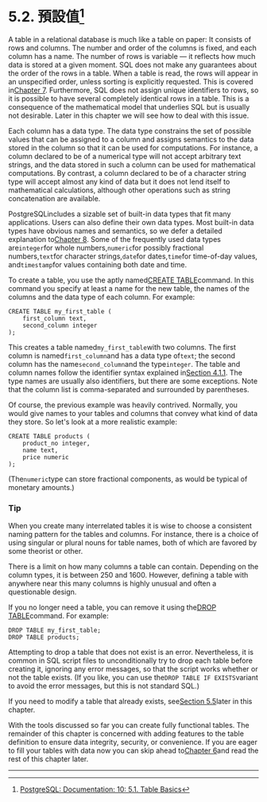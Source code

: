 # 5.2. 預設值[^1]

A table in a relational database is much like a table on paper: It consists of rows and columns. The number and order of the columns is fixed, and each column has a name. The number of rows is variable — it reflects how much data is stored at a given moment. SQL does not make any guarantees about the order of the rows in a table. When a table is read, the rows will appear in an unspecified order, unless sorting is explicitly requested. This is covered in[Chapter 7](https://www.postgresql.org/docs/10/static/queries.html). Furthermore, SQL does not assign unique identifiers to rows, so it is possible to have several completely identical rows in a table. This is a consequence of the mathematical model that underlies SQL but is usually not desirable. Later in this chapter we will see how to deal with this issue.

Each column has a data type. The data type constrains the set of possible values that can be assigned to a column and assigns semantics to the data stored in the column so that it can be used for computations. For instance, a column declared to be of a numerical type will not accept arbitrary text strings, and the data stored in such a column can be used for mathematical computations. By contrast, a column declared to be of a character string type will accept almost any kind of data but it does not lend itself to mathematical calculations, although other operations such as string concatenation are available.

PostgreSQLincludes a sizable set of built-in data types that fit many applications. Users can also define their own data types. Most built-in data types have obvious names and semantics, so we defer a detailed explanation to[Chapter 8](https://www.postgresql.org/docs/10/static/datatype.html). Some of the frequently used data types are`integer`for whole numbers,`numeric`for possibly fractional numbers,`text`for character strings,`date`for dates,`time`for time-of-day values, and`timestamp`for values containing both date and time.



To create a table, you use the aptly named[CREATE TABLE](https://www.postgresql.org/docs/10/static/sql-createtable.html)command. In this command you specify at least a name for the new table, the names of the columns and the data type of each column. For example:

```
CREATE TABLE my_first_table (
    first_column text,
    second_column integer
);

```

This creates a table named`my_first_table`with two columns. The first column is named`first_column`and has a data type of`text`; the second column has the name`second_column`and the type`integer`. The table and column names follow the identifier syntax explained in[Section 4.1.1](https://www.postgresql.org/docs/10/static/sql-syntax-lexical.html#sql-syntax-identifiers). The type names are usually also identifiers, but there are some exceptions. Note that the column list is comma-separated and surrounded by parentheses.

Of course, the previous example was heavily contrived. Normally, you would give names to your tables and columns that convey what kind of data they store. So let's look at a more realistic example:

```
CREATE TABLE products (
    product_no integer,
    name text,
    price numeric
);

```

\(The`numeric`type can store fractional components, as would be typical of monetary amounts.\)

### Tip

When you create many interrelated tables it is wise to choose a consistent naming pattern for the tables and columns. For instance, there is a choice of using singular or plural nouns for table names, both of which are favored by some theorist or other.

There is a limit on how many columns a table can contain. Depending on the column types, it is between 250 and 1600. However, defining a table with anywhere near this many columns is highly unusual and often a questionable design.



If you no longer need a table, you can remove it using the[DROP TABLE](https://www.postgresql.org/docs/10/static/sql-droptable.html)command. For example:

```
DROP TABLE my_first_table;
DROP TABLE products;

```

Attempting to drop a table that does not exist is an error. Nevertheless, it is common in SQL script files to unconditionally try to drop each table before creating it, ignoring any error messages, so that the script works whether or not the table exists. \(If you like, you can use the`DROP TABLE IF EXISTS`variant to avoid the error messages, but this is not standard SQL.\)

If you need to modify a table that already exists, see[Section 5.5](https://www.postgresql.org/docs/10/static/ddl-alter.html)later in this chapter.

With the tools discussed so far you can create fully functional tables. The remainder of this chapter is concerned with adding features to the table definition to ensure data integrity, security, or convenience. If you are eager to fill your tables with data now you can skip ahead to[Chapter 6](https://www.postgresql.org/docs/10/static/dml.html)and read the rest of this chapter later.

---



[^1]: [PostgreSQL: Documentation: 10: 5.1. Table Basics](https://www.postgresql.org/docs/10/static/ddl-basics.html)

